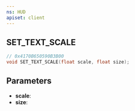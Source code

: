 ```yaml
---
ns: HUD
apiset: client
---
```

## SET_TEXT_SCALE

```c
// 0x4170B650590B3B00
void SET_TEXT_SCALE(float scale, float size);
```


## Parameters
* **scale**:
* **size**: